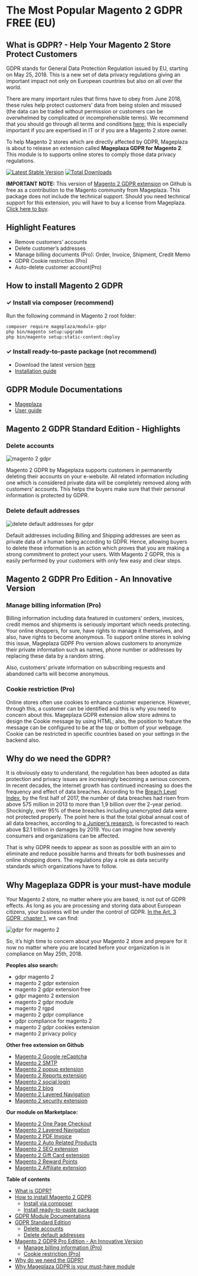 # The Most Popular Magento 2 GDPR FREE (EU)

## What is GDPR? - Help Your Magento 2 Store Protect Customers
GDPR stands for General Data Protection Regulation issued by EU, starting on May 25, 2018. This is a new set of data privacy regulations giving an important impact not only on European countries but also on all over the world.

There are many important rules that firms have to obey from June 2018, these rules help protect customers’ data from being stolen and misused (the data can be traded without permission or customers can be overwhelmed by complicated or incomprehensible terms). We recommend that you should go through all terms and conditions [here](https://www.eugdpr.org/); this is especially important if you are expertised in IT or if you are a Magento 2 store owner.

To help Magento 2 stores which are directly affected by GDPR, Mageplaza is about to release an extension called **Mageplaza GDPR for Magento 2**. This module is to supports online stores to comply those data privacy regulations.

[![Latest Stable Version](https://poser.pugx.org/mageplaza/module-gdpr/v/stable)](https://packagist.org/packages/mageplaza/module-gdpr)
[![Total Downloads](https://poser.pugx.org/mageplaza/module-gdpr/downloads)](https://packagist.org/packages/mageplaza/module-gdpr)

**IMPORTANT NOTE:** This version of [Magento 2 GDPR extension](https://marketplace.magento.com/mageplaza-module-gdpr.html) on Github is free as a contribution to the Magento community from Mageplaza. This package does not include the technical support. Should you need technical support for this extension, you will have to buy a license from Mageplaza. [Click here to buy](https://www.mageplaza.com/magento-2-gdpr-extension/).

## Highlight Features
- Remove customers’ accounts
- Delete customer’s addresses
- Manage billing documents (Pro): Order, Invoice, Shipment, Credit Memo
- GDPR Cookie restriction (Pro)
- Auto-delete customer account(Pro)


## How to install Magento 2 GDPR


### ✓ Install via composer (recommend)
Run the following command in Magento 2 root folder:

```
composer require mageplaza/module-gdpr
php bin/magento setup:upgrade
php bin/magento setup:static-content:deploy
```
### ✓ Install ready-to-paste package (not recommend)

- Download the latest version [here](https://www.mageplaza.com/magento-2-gdpr-extension/)
-  [Installation guide](https://www.mageplaza.com/install-magento-2-extension/)

## GDPR Module Documentations
- [Mageplaza](https://www.mageplaza.com)
- [User guide](http://docs.mageplaza.com/gdpr/)

## Magento 2 GDPR Standard Edition - Highlights

### Delete accounts
![magento 2 gdpr](https://i.imgur.com/5DYdNyN.png)

Magento 2 GDPR by Mageplaza supports customers in permanently deleting their accounts on your e-website. All related information including one which is considered private data will be completely removed along with customers’ accounts. This helps the buyers make sure that their personal information is protected by GDPR.

### Delete default addresses

![delete default addresses for gdpr](https://i.imgur.com/rlbuMfk.png)

Default addresses including Billing and Shipping addresses are seen as private data of a human being according to GDPR. Hence, allowing buyers to delete these information is an action which proves that you are making a strong commitment to protect your users. With Magento 2 GDPR, this is easily performed by your customers with only few easy and clear steps.

## Magento 2 GDPR Pro Edition - An Innovative Version

### Manage billing information (Pro)
Billing information including data featured in customers’ orders, invoices, credit memos and shipments is seriously important which needs protecting. Your online shoppers, for sure, have rights to manage it themselves, and also, have rights to become anonymous. To support online stores in solving this issue, Mageplaza GDPF Pro version allows customers to anonymize their private information such as names, phone number or addresses by replacing these data by a random string.

Also, customers’ private information on subscribing requests and abandoned carts will become anonymous.  

### Cookie restriction (Pro)
Online stores often use cookies to enhance customer experience. However, through this, a customer can be identified and this is why you need to concern about this. Mageplaza GDPR extension allow store admins to design the Cookie message by using HTML; also, the position to feature the message can be configured to be at the top or bottom of your webpage. Cookie can be restricted in specific countries based on your settings in the backend also.



## Why do we need the GDPR?
It is obviously easy to understand, the regulation has been adopted as data protection and privacy issues are increasingly becoming a serious concern. In recent decades, the internet growth has continued increasing so does the frequency and effect of data breaches. According to the [Breach Level Index](https://breachlevelindex.com/assets/Breach-Level-Index-Report-H1-2017-Gemalto.pdf), by the first half of 2017, the number of data breaches had risen from above 575 million in 2013 to more than 1,9 billion over the 2-year period. Shockingly, over 95% of these breaches including unencrypted data were not protected properly. The point here is that the total global annual cost of all data breaches, according to [a Juniper’s research](https://www.juniperresearch.com/press/press-releases/cybercrime-cost-businesses-over-2trillion), is forecasted to reach above $2.1 trillion in damages by 2019. You can imagine how severely consumers and organizations can be affected.

That is why GDPR needs to appear as soon as possible with an aim to eliminate and reduce possible harms and threats for both businesses and online shopping doers. The regulations play a role as data security standards which organizations have to follow. 

## Why Mageplaza GDPR is your must-have module
Your Magento 2 store, no matter where you are based, is not out of GDPR effects. As long as you are processing and storing data about European citizens, your business will be under the control of GDPR. [In the Art. 3 GDPR, chapter 1](https://gdpr-info.eu/art-3-gdpr/), we can find: 

![gdpr for magento 2](https://i.imgur.com/9tp5P7q.png)

So, it’s high time to concern about your Magento 2 store and prepare for it now no matter where you are located before your organization is in compliance on May 25th, 2018.



**Peoples also search:**
- gdpr magento 2
- magento 2 gdpr extension
- magento 2 gdpr extension free
- gdpr magento 2 extension
- magento 2 gdpr module
- magento 2 rgpd
- magento 2 gdpr compliance
- gdpr compliance for magento 2
- magento 2 gdpr cookies extension
- magento 2 privacy policy


**Other free extension on Github**
- [Magento 2 Google reCaptcha](https://github.com/mageplaza/magento-2-google-recaptcha)
- [Magento 2 SMTP](https://github.com/mageplaza/magento-2-smtp)
- [Magento 2 popup extension](https://github.com/mageplaza/magento-2-better-popup)
- [Magento 2 Reports extension](https://github.com/mageplaza/magento-2-reports)
- [Magento 2 social login](https://github.com/mageplaza/magento-2-social-login)
- [Magento 2 blog](https://github.com/mageplaza/magento-2-blog)
- [Magento 2 Layered Navigation](https://github.com/mageplaza/magento-2-ajax-layered-navigation)
- [Magento 2 security extension](https://github.com/mageplaza/magento-2-security)

**Our module on Marketplace:**
- [Magento 2 One Page Checkout](https://marketplace.magento.com/mageplaza-magento-2-one-step-checkout-extension.html)
- [Magento 2 Layered Navigation](https://marketplace.magento.com/mageplaza-layered-navigation-m2.html)
- [Magento 2 PDF Invoice](https://marketplace.magento.com/mageplaza-module-pdf-invoice.html)
- [Magento 2 Auto Related Products](https://marketplace.magento.com/mageplaza-module-automatic-related-products.html)
- [Magento 2 SEO extension](https://marketplace.magento.com/mageplaza-magento-2-seo-extension.html)
- [Magento 2 Gift Card extension](https://marketplace.magento.com/mageplaza-module-gift-card.html)
- [Magento 2 Reward Points](https://marketplace.magento.com/mageplaza-module-reward-points.html)
- [Magento 2 Affiliate extension](https://marketplace.magento.com/mageplaza-module-affiliate.html)

**Table of contents**
- [What is GDPR?](#what-is-gdpr---help-your-magento-2-store-protect-customers)
- [How to install Magento 2 GDPR](#how-to-install-magento-2-gdpr)
  - [Install via composer](#-install-via-composer-recommend)
  - [Install ready-to-paste package](#-install-ready-to-paste-package-not-recommend)
- [GDPR Module Documentations](#gdpr-module-documentations)
- [GDPR Standard Edition](#gdpr-standard-edition---highlights)
  - [Delete accounts](#delete-accounts)
  - [Delete default addresses](#delete-default-addresses)
- [Magento 2 GDPR Pro Edition - An Innovative Version](#magento-2-gdpr-pro-edition---an-innovative-version)
  - [Manage billing information (Pro)](#manage-billing-information-pro)
  - [Cookie restriction (Pro)](#cookie-restriction-pro)
- [Why do we need the GDPR?](#why-do-we-need-the-gdpr)
- [Why Mageplaza GDPR is your must-have module](#why-mageplaza-gdpr-is-your-must-have-module)

